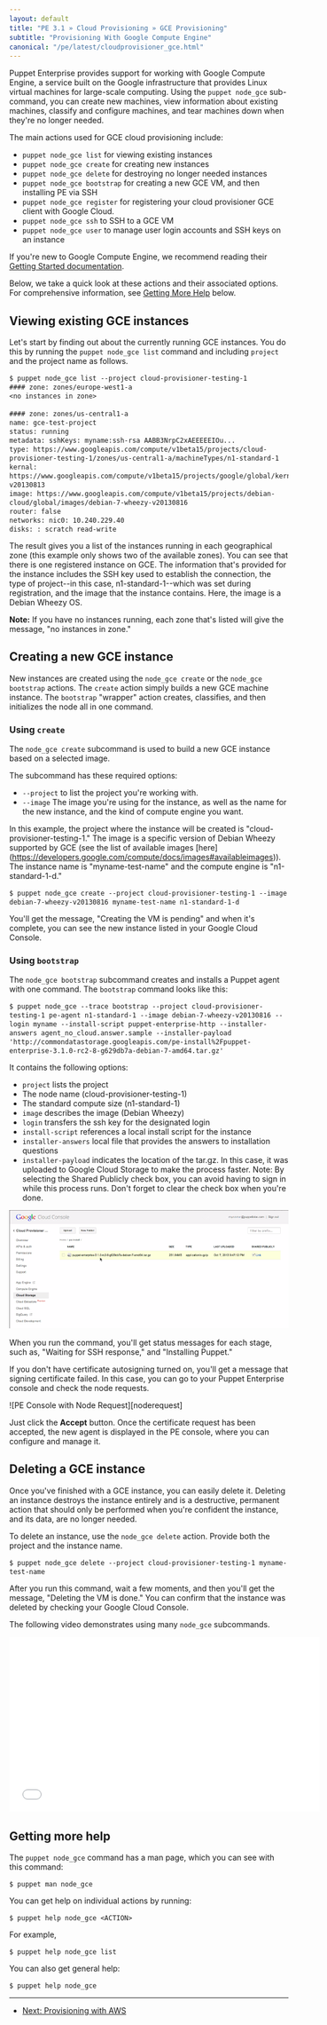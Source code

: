 ```yaml
---
layout: default
title: "PE 3.1 » Cloud Provisioning » GCE Provisioning"
subtitle: "Provisioning With Google Compute Engine"
canonical: "/pe/latest/cloudprovisioner_gce.html"
---
```

[cloudstore]: ./images/cloud/gcecloudstore.png
[noderequests]: ./images/cloud/gcenoderequests.png

Puppet Enterprise provides support for working with Google Compute Engine, a service built on the Google infrastructure that provides Linux virtual machines for large-scale computing. Using the `puppet node_gce` sub-command, you can create new machines, view information about existing machines, classify and configure machines, and tear machines down when they're no longer needed.

The main actions used for GCE cloud provisioning include:

*  `puppet node_gce list` for viewing existing instances
*  `puppet node_gce create` for creating new instances
*  `puppet node_gce delete` for destroying no longer needed instances
*  `puppet node_gce bootstrap` for creating a new GCE VM, and then installing PE via SSH
*  `puppet node_gce register` for registering your cloud provisioner GCE client with Google Cloud.
*  `puppet node_gce ssh` to SSH to a GCE VM
*  `puppet node_gce user` to manage user login accounts and SSH keys on an instance

If you're new to Google Compute Engine, we recommend reading their [Getting Started
documentation](https://developers.google.com/compute/docs/getting-started-with-compute).

Below, we take a quick look at these actions and their associated options. For comprehensive information, see [Getting More Help](#getting-more-help) below.

Viewing existing GCE instances
-----

Let's start by finding out about the currently running GCE instances.  You do this by running the `puppet node_gce list` command and including `project` and the project name as follows.

    $ puppet node_gce list --project cloud-provisioner-testing-1
    #### zone: zones/europe-west1-a
    <no instances in zone>
    
    #### zone: zones/us-central1-a
    name: gce-test-project
    status: running
    metadata: sshKeys: myname:ssh-rsa AABB3NrpC2xAEEEEEIOu...
    type: https://www.googleapis.com/compute/v1beta15/projects/cloud-provisioner-testing-1/zones/us-central1-a/machineTypes/n1-standard-1
    kernal: https://www.googleapis.com/compute/v1beta15/projects/google/global/kernals/gce-v20130813
    image: https://www.googleapis.com/compute/v1beta15/projects/debian-cloud/global/images/debian-7-wheezy-v20130816
    router: false
    networks: nic0: 10.240.229.40
    disks: : scratch read-write
    

The result gives you a list of the instances running in each geographical zone (this example only shows two of the available zones). You can see that there is one registered instance on GCE. The information that's provided for the instance includes the SSH key used to establish the connection, the type of project--in this case, n1-standard-1--which was set during registration, and the image that the instance contains. Here, the image is a Debian Wheezy OS.


**Note:** If you have no instances running, each zone that's listed will give the message, "no instances in zone."

Creating a new GCE instance
-----

New instances are created using the `node_gce create` or the `node_gce bootstrap` actions. The `create` action simply builds a new GCE machine instance. The `bootstrap` "wrapper" action creates, classifies, and then initializes the node all in one command.

### Using `create`

The `node_gce create` subcommand is used to build a new GCE instance based on a selected image.

The subcommand has these required options:

- `--project` to list the project you're working with.
- `--image` The image you're using for the instance, as well as the name for the new instance, and the kind of compute engine you want.

In this example, the project where the instance will be created is "cloud-provisioner-testing-1." The image is a specific version of Debian Wheezy supported by GCE (see the list of available images [here] (https://developers.google.com/compute/docs/images#availableimages)). The instance name is "myname-test-name" and the compute engine is "n1-standard-1-d."

    $ puppet node_gce create --project cloud-provisioner-testing-1 --image debian-7-wheezy-v20130816 myname-test-name n1-standard-1-d
    
You'll get the message, "Creating the VM is pending" and when it's complete, you can see the new instance listed in your Google Cloud Console.

### Using `bootstrap`

The `node_gce bootstrap` subcommand creates and installs a Puppet agent with one command. The  `bootstrap` command looks like this:

	$ puppet node_gce --trace bootstrap --project cloud-provisioner-testing-1 pe-agent n1-standard-1 --image debian-7-wheezy-v20130816 --login myname --install-script puppet-enterprise-http --installer-answers agent_no_cloud.answer.sample --installer-payload 'http://commondatastorage.googleapis.com/pe-install%2Fpuppet-enterprise-3.1.0-rc2-8-g629db7a-debian-7-amd64.tar.gz'
	
It contains the following options:

- `project` lists the project
-  The node name (cloud-provisioner-testing-1)
-  The standard compute size (n1-standard-1)
- `image` describes the image (Debian Wheezy)
- `login` transfers the ssh key for the designated login
- `install-script` references a local install script for the instance
- `installer-answers` local file that provides the answers to installation questions
- `installer-payload` indicates the location of the tar.gz. In this case, it was uploaded to Google Cloud Storage to make the process faster. Note: By selecting the Shared Publicly check box, you can avoid having to sign in while this process runs. Don't forget to clear the check box when you're done.
 
	
![GCE Cloud Storage][cloudstore]

When you run the command, you'll get status messages for each stage, such as, "Waiting for SSH response," and "Installing Puppet." 

If you don't have certificate autosigning turned on, you'll get a message that signing certificate failed. In this case, you can go to your Puppet Enterprise console and check the node requests. 

![PE Console with Node Request][noderequest] 

Just click the **Accept** button. Once the certificate request has been accepted, the new agent is displayed in the PE console, where you can configure and manage it.

Deleting a GCE instance
-----

Once you've finished with a GCE instance, you can easily delete it. Deleting an instance destroys the instance entirely and is a destructive, permanent action that should only be performed when you're confident the instance, and its data, are no longer needed.
 
To delete an instance, use the `node_gce delete` action. Provide both the project and the instance name.

    $ puppet node_gce delete --project cloud-provisioner-testing-1 myname-test-name
    
After you run this command, wait a few moments, and then you'll get the message, "Deleting the VM is done."
You can confirm that the instance was deleted by checking your Google Cloud Console.

The following video demonstrates using many `node_gce` subcommands. 

<iframe width="560" height="315" src="//www.youtube.com/embed/8WgqawRK1q8" frameborder="0" allowfullscreen></iframe>

Getting more help
-----

The `puppet node_gce` command has a man page, which you can see with this command:

    $ puppet man node_gce

You can get help on individual actions by running:

    $ puppet help node_gce <ACTION>

For example,

    $ puppet help node_gce list
    
You can also get general help:

	$ puppet help node_gce



* * * 

- [Next: Provisioning with AWS](./cloudprovisioner_aws.html) 